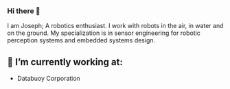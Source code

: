 ### Hi there 👋
I am Joseph; A robotics enthusiast. 
I work with robots in the air, in water and on the ground. My specialization is in sensor engineering for robotic perception systems and embedded systems design.

## 🔭 I’m currently working at:
- Databuoy Corporation



<!--
**denjos007/denjos007** is a ✨ _special_ ✨ repository because its `README.md` (this file) appears on your GitHub profile.

Here are some ideas to get you started:

- 🔭 I’m currently working on ...
- 🌱 I’m currently learning ...
- 👯 I’m looking to collaborate on ...
- 🤔 I’m looking for help with ...
- 💬 Ask me about ...
- 📫 How to reach me: ...
- 😄 Pronouns: ...
- ⚡ Fun fact: ...
-->
